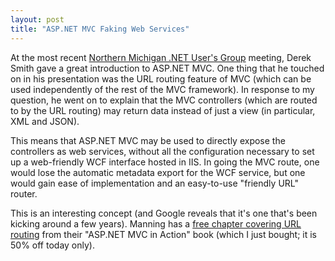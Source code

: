 ```yaml
---
layout: post
title: "ASP.NET MVC Faking Web Services"
---
```

At the most recent [Northern Michigan .NET User's Group](http://nmichigan.net/) meeting, Derek Smith gave a great introduction to ASP.NET MVC. One thing that he touched on in his presentation was the URL routing feature of MVC (which can be used independently of the rest of the MVC framework). In response to my question, he went on to explain that the MVC controllers (which are routed to by the URL routing) may return data instead of just a view (in particular, XML and JSON).

This means that ASP.NET MVC may be used to directly expose the controllers as web services, without all the configuration necessary to set up a web-friendly WCF interface hosted in IIS. In going the MVC route, one would lose the automatic metadata export for the WCF service, but one would gain ease of implementation and an easy-to-use "friendly URL" router.

This is an interesting concept (and Google reveals that it's one that's been kicking around a few years). Manning has a [free chapter covering URL routing](http://www.manning.com/palermo/) from their "ASP.NET MVC in Action" book (which I just bought; it is 50% off today only).

